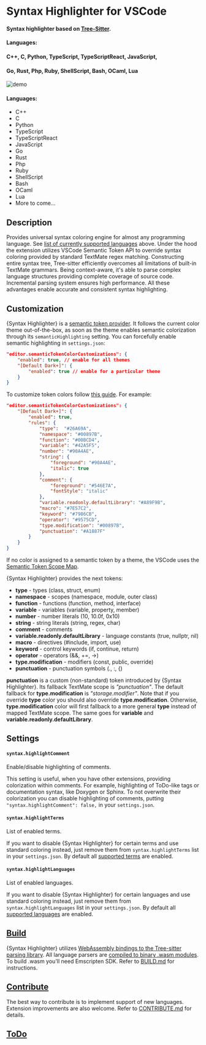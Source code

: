 # Syntax Highlighter for VSCode

#### Syntax highlighter based on [Tree-Sitter](https://tree-sitter.github.io/tree-sitter/).
#### Languages:
#### C++, C, Python, TypeScript, TypeScriptReact, JavaScript,
#### Go, Rust, Php, Ruby, ShellScript, Bash, OCaml, Lua

![demo](images/demo.gif)

#### Languages:
* C++
* C
* Python
* TypeScript
* TypeScriptReact
* JavaScript
* Go
* Rust
* Php
* Ruby
* ShellScript
* Bash
* OCaml
* Lua
* More to come...

## Description

Provides universal syntax coloring engine for almost any programming language.
See [list of currently supported languages](#languages) above. Under the hood the
extension utilizes VSCode Semantic Token API to override syntax coloring provided
by standard TextMate regex matching. Constructing entire syntax tree, Tree-sitter
efficiently overcomes all limitations of built-in TextMate grammars. Being
context-aware, it's able to parse complex language structures providing complete
coverage of source code. Incremental parsing system ensures high performance.
All these advantages enable accurate and consistent syntax highlighting.

## Customization

{Syntax Highlighter} is a
[semantic token provider](https://code.visualstudio.com/api/language-extensions/semantic-highlight-guide).
It follows the current color theme out-of-the-box, as soon as the theme
enables semantic colorization through its `semanticHighlighting` setting.
You can forcefully enable semantic highlighting in `settings.json`:

```json
"editor.semanticTokenColorCustomizations": {
    "enabled": true, // enable for all themes
    "[Default Dark+]": {
        "enabled": true // enable for a particular theme
    }
}
```

To customize token colors follow
[this guide](https://code.visualstudio.com/docs/getstarted/themes#_editor-semantic-highlighting).
For example:

```json
"editor.semanticTokenColorCustomizations": {
    "[Default Dark+]": {
        "enabled": true,
        "rules": {
            "type":  "#26A69A",
            "namespace": "#00897B",
            "function": "#00BCD4",
            "variable": "#42A5F5",
            "number": "#90A4AE",
            "string": {
                "foreground": "#90A4AE",
                "italic": true
            },
            "comment": {
                "foreground": "#546E7A",
                "fontStyle": "italic"
            },
            "variable.readonly.defaultLibrary": "#A89F9B",
            "macro": "#7E57C2",
            "keyword": "#7986CB",
            "operator": "#9575CD",
            "type.modification": "#00897B",
            "punctuation": "#A1887F"
        }
    }
}
```

If no color is assigned to a semantic token by a theme, the VSCode uses the
[Semantic Token Scope Map](https://code.visualstudio.com/api/language-extensions/semantic-highlight-guide#semantic-token-scope-map).

{Syntax Highlighter} provides the next tokens:
* **type** - types (class, struct, enum)
* **namespace** - scopes (namespace, module, outer class)
* **function** - functions (function, method, interface)
* **variable** - variables (variable, property, member)
* **number** - number literals (10, 10.0f, 0x10)
* **string** - string literals (string, regex, char)
* **comment** - comments
* **variable.readonly.defaultLibrary** - language constants (true, nullptr, nil)
* **macro** - directives (#include, import, use)
* **keyword** - control keywords (if, continue, return)
* **operator** - operators (&&, +=, ->)
* **type.modification** - modifiers (const, public, override)
* **punctuation** - punctuation symbols (., :, {)

**punctuation** is a custom (non-standard) token introduced by {Syntax Highlighter}.
Its fallback TextMate scope is *"punctuation"*. The default fallback for
**type.modification** is *"storage.modifier"*. Note that if you override **type**
color you should also override **type.modification**. Otherwise, **type.modification**
color will first fallback to a more general **type** instead of mapped TextMate scope.
The same goes for **variable** and **variable.readonly.defaultLibrary**.

## Settings
#### `syntax.highlightComment`
Enable/disable highlighting of comments.

This setting is useful, when you have other extensions, providing colorization within
comments. For example, highlighting of ToDo-like tags or documentation syntax, like
Doxygen or Sphinx. To not overwrite their colorization you can disable highlighting of
comments, putting `"syntax.highlightComment": false,` in your `settings.json`.

#### `syntax.highlightTerms`
List of enabled terms.

If you want to disable {Syntax Highlighter} for certain terms and use standard
coloring instead, just remove them from `syntax.highlightTerms` list in your
`settings.json`. By default all [supported terms]((#customization)) are enabled.

#### `syntax.highlightLanguages`
List of enabled languages.

If you want to disable {Syntax Highlighter} for certain languages and use standard
coloring instead, just remove them from `syntax.highlightLanguages` list in your
`settings.json`. By default all [supported languages]((#languages)) are enabled.

## [Build](BUILD.md)

{Syntax Highlighter} utilizes
[WebAssembly bindings to the Tree-sitter parsing library](https://github.com/tree-sitter/tree-sitter/tree/master/lib/binding_web).
All language parsers are
[compiled to binary .wasm modules](https://github.com/tree-sitter/tree-sitter/tree/master/lib/binding_web#generate-wasm-language-files).
To build .wasm you'll need Emscripten SDK. Refer to [BUILD.md](BUILD.md) for instructions.

## [Contribute](CONTRIBUTING.md)

The best way to contribute is to implement support of new languages. Extension
improvements are also welcome. Refer to [CONTRIBUTE.md](CONTRIBUTE.md) for details.

## [ToDo](TODO.md)
